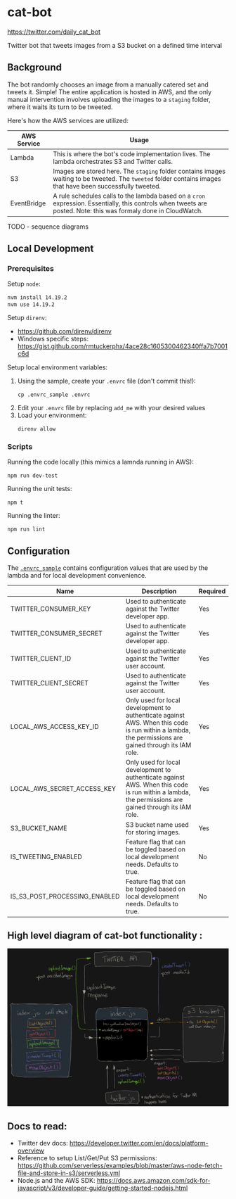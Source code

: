 # cat-bot

https://twitter.com/daily_cat_bot

Twitter bot that tweets images from a S3 bucket on a defined time interval

## Background

The bot randomly chooses an image from a manually catered set and tweets it. Simple! The entire application is hosted in AWS, and the only manual intervention involves uploading the images to a `staging` folder, where it waits its turn to be tweeted.

Here's how the AWS services are utilized:

| AWS Service | Usage |
| --- | --- |
| Lambda | This is where the bot's code implementation lives. The lambda orchestrates S3 and Twitter calls. |
| S3 | Images are stored here. The `staging` folder contains images waiting to be tweeted. The `tweeted` folder contains images that have been successfully tweeted. |
| EventBridge | A rule schedules calls to the lambda based on a `cron` expression. Essentially, this controls when tweets are posted. Note: this was formaly done in CloudWatch. |

TODO - sequence diagrams

## Local Development

### Prerequisites

Setup `node`:
```
nvm install 14.19.2
nvm use 14.19.2
```
Setup `direnv`:
- https://github.com/direnv/direnv
- Windows specific steps: https://gist.github.com/rmtuckerphx/4ace28c1605300462340ffa7b7001c6d

Setup local environment variables:
1. Using the sample, create your `.envrc` file (don't commit this!):
    ```
    cp .envrc_sample .envrc
    ```
2. Edit your `.envrc` file by replacing `add_me` with your desired values
3. Load your environment:
    ```
    direnv allow
    ```

### Scripts

Running the code locally (this mimics a lamnda running in AWS):
```
npm run dev-test
```

Running the unit tests:
```
npm t
```

Running the linter:
```
npm run lint
```

## Configuration

The [`.envrc_sample`](.envrc_sample) contains configuration values that are used by the lambda and for local development convenience.

| Name | Description | Required |
| --- | --- | --- |
| TWITTER_CONSUMER_KEY | Used to authenticate against the Twitter developer app. | Yes |
| TWITTER_CONSUMER_SECRET | Used to authenticate against the Twitter developer app. | Yes |
| TWITTER_CLIENT_ID | Used to authenticate against the Twitter user account. | Yes |
| TWITTER_CLIENT_SECRET | Used to authenticate against the Twitter user account. | Yes |
| LOCAL_AWS_ACCESS_KEY_ID | Only used for local development to authenticate against AWS. When this code is run within a lambda, the permissions are gained through its IAM role. | Yes |
| LOCAL_AWS_SECRET_ACCESS_KEY | Only used for local development to authenticate against AWS. When this code is run within a lambda, the permissions are gained through its IAM role. | Yes |
| S3_BUCKET_NAME | S3 bucket name used for storing images. | Yes |
| IS_TWEETING_ENABLED | Feature flag that can be toggled based on local development needs. Defaults to true. | No |
| IS_S3_POST_PROCESSING_ENABLED | Feature flag that can be toggled based on local development needs. Defaults to true. | No |

## High level diagram of cat-bot functionality :

![Alt text](./cat-bot.png)

## Docs to read:
- Twitter dev docs: https://developer.twitter.com/en/docs/platform-overview
- Reference to setup List/Get/Put S3 permissions: https://github.com/serverless/examples/blob/master/aws-node-fetch-file-and-store-in-s3/serverless.yml
- Node.js and the AWS SDK: https://docs.aws.amazon.com/sdk-for-javascript/v3/developer-guide/getting-started-nodejs.html
